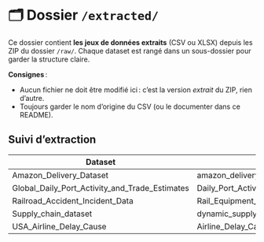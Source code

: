# 🗂️ Dossier `/extracted/`

Ce dossier contient **les jeux de données extraits** (CSV ou XLSX) depuis les ZIP du dossier `/raw/`. Chaque dataset est rangé dans un sous-dossier pour garder la structure claire.

**Consignes** :
- Aucun fichier ne doit être modifié ici : c’est la version *extrait* du ZIP, rien d’autre.
- Toujours garder le nom d’origine du CSV (ou le documenter dans ce README).

## Suivi d’extraction
| Dataset                                | Fichier extrait                                      | Dossier                                    |
|----------------------------------------|------------------------------------------------------|--------------------------------------------|
| Amazon_Delivery_Dataset                        | amazon_delivery.csv                                  | Amazon_Delivery_Dataset/                   |
| Global_Daily_Port_Activity_and_Trade_Estimates             | Daily_Port_Activity_Data_and_Trade_Estimates.csv     | Global_Daily_Port_Activity_and_Trade_Estimates/ |
| Railroad_Accident_Incident_Data           | Rail_Equipment_Accident_Incident_Data.csv            | Railroad_Accident_Incident_Data/           |
| Supply_chain_dataset                   | dynamic_supply_chain_logistics_dataset_with_country.csv | Supply_chain_dataset/                   |
| USA_Airline_Delay_Cause                | Airline_Delay_Cause.csv                              | USA_Airline_Delay_Cause/                   |